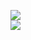 [![](https://img.shields.io/badge/Made%20With-Github%20Spray-lightgrey.svg?style=for-the-badge&logo=github)](https://github.com/Annihil/github-spray#5057)  
[![](https://i.imgur.com/2DrTn0Z.gif)](https://github.com/Annihil/github-spray)